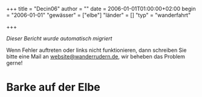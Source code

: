 +++
title = "Decin06"
author = ""
date = 2006-01-01T01:00:00+02:00
begin = "2006-01-01"
"gewässer" = ["elbe"]
"länder" = []
"typ" = "wanderfahrt"

+++


*Dieser Bericht wurde automatisch migriert*

Wenn Fehler auftreten oder links nicht funktionieren, dann schreiben Sie bitte eine Mail an website@wanderrudern.de, wir beheben das Problem gerne!



# Barke auf der Elbe


